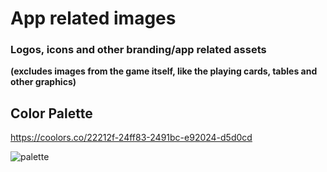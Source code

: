# App related images
### Logos, icons and other branding/app related assets 
**(excludes images from the game itself, like the playing cards, tables and other graphics)**


## Color Palette
https://coolors.co/22212f-24ff83-2491bc-e92024-d5d0cd

![palette](https://github.com/E-truco/app-images/assets/125526050/a99145e8-d300-41ed-aaa8-afc32314810a)
